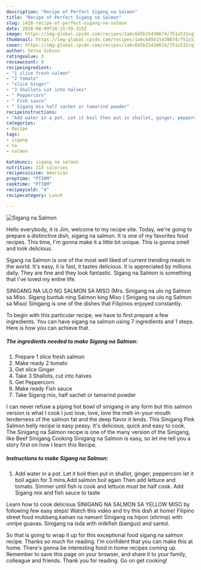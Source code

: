 ```yaml
---
description: "Recipe of Perfect Sigang na Salmon"
title: "Recipe of Perfect Sigang na Salmon"
slug: 1428-recipe-of-perfect-sigang-na-salmon
date: 2020-08-09T10:15:59.315Z
image: https://img-global.cpcdn.com/recipes/1a6c645b15438674/751x532cq70/sigang-na-salmon-recipe-main-photo.jpg
thumbnail: https://img-global.cpcdn.com/recipes/1a6c645b15438674/751x532cq70/sigang-na-salmon-recipe-main-photo.jpg
cover: https://img-global.cpcdn.com/recipes/1a6c645b15438674/751x532cq70/sigang-na-salmon-recipe-main-photo.jpg
author: Verna Gibson
ratingvalue: 3
reviewcount: 9
recipeingredient:
- "1 slice fresh salmon"
- "2 tomato"
- "slice Ginger"
- "3 Shallots cut into halves"
- " Peppercorn"
- " Fish sauce"
- " Sigang mix half sachet or tamarind powder"
recipeinstructions:
- "Add water in a pot. Let it boil then put in shallot, ginger, peppercorn let it boil again for 3 mins.Add salmon boil again Then add lettuce and tomato. Simmer until fish is cook and lettuce must be half cook. Add Sigang mix and fish sauce to taste"
categories:
- Recipe
tags:
- sigang
- na
- salmon

katakunci: sigang na salmon 
nutrition: 213 calories
recipecuisine: American
preptime: "PT38M"
cooktime: "PT38M"
recipeyield: "4"
recipecategory: Lunch

---
```



![Sigang na Salmon](https://img-global.cpcdn.com/recipes/1a6c645b15438674/751x532cq70/sigang-na-salmon-recipe-main-photo.jpg)

Hello everybody, it is Jim, welcome to my recipe site. Today, we're going to prepare a distinctive dish, sigang na salmon. It is one of my favorites food recipes. This time, I'm gonna make it a little bit unique. This is gonna smell and look delicious.

Sigang na Salmon is one of the most well liked of current trending meals in the world. It's easy, it is fast, it tastes delicious. It is appreciated by millions daily. They are fine and they look fantastic. Sigang na Salmon is something that I've loved my entire life.

SINIGANG NA ULO NG SALMON SA MISO (Mrs. Sinigang na ulo ng Salmon sa Miso. Sigang buntuk ning Salmon king Miso ( Sinigang na ulo ng Salmon sa Miso) Sinigang is one of the dishes that Filipinos enjoyed constantly.


To begin with this particular recipe, we have to first prepare a few ingredients. You can have sigang na salmon using 7 ingredients and 1 steps. Here is how you can achieve that.

<!--inarticleads1-->

##### The ingredients needed to make Sigang na Salmon:

1. Prepare 1 slice fresh salmon
1. Make ready 2 tomato
1. Get slice Ginger
1. Take 3 Shallots, cut into halves
1. Get  Peppercorn
1. Make ready  Fish sauce
1. Take  Sigang mix, half sachet or tamarind powder


I can never refuse a piping hot bowl of sinigang in any form but this salmon version is what I cook I just love, love, love the melt-in-your-mouth tenderness of the salmon fat and the deep flavor it lends. This Sinigang Pink Salmon belly recipe is easy peasy. It&#39;s delicious, quick and easy to cook. The Sinigang na Salmon recipe is one of the many version of the Sinigang, like Beef Sinigang Cooking Sinigang na Salmon is easy, so let me tell you a story first on how I learn this Recipe. 

<!--inarticleads2-->

##### Instructions to make Sigang na Salmon:

1. Add water in a pot. Let it boil then put in shallot, ginger, peppercorn let it boil again for 3 mins.Add salmon boil again Then add lettuce and tomato. Simmer until fish is cook and lettuce must be half cook. Add Sigang mix and fish sauce to taste


Learn how to cook delicious SINIGANG NA SALMON SA YELLOW MISO by following few easy steps! Watch this video and try this dish at home! Filipino street food mukbang.kainan na naman! Sinigang na hipon (shrimp) with unripe guavas. Sinigang na isda with milkfish (bangus) and santol. 

So that is going to wrap it up for this exceptional food sigang na salmon recipe. Thanks so much for reading. I'm confident that you can make this at home. There's gonna be interesting food in home recipes coming up. Remember to save this page on your browser, and share it to your family, colleague and friends. Thank you for reading. Go on get cooking!
